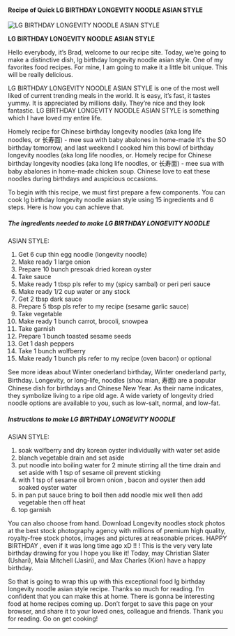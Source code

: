             

#### Recipe of Quick LG BIRTHDAY LONGEVITY NOODLE ASIAN STYLE

![LG BIRTHDAY LONGEVITY NOODLE
ASIAN  STYLE](https://img-global.cpcdn.com/recipes/50940276/751x532cq70/lg-birthday-longevity-noodle-asian-style-recipe-main-photo.jpg)

**LG BIRTHDAY LONGEVITY NOODLE ASIAN STYLE**

Hello everybody, it’s Brad, welcome to our recipe site. Today, we’re going to make a distinctive dish, lg birthday longevity noodle asian style. One of my favorites food recipes. For mine, I am going to make it a little bit unique. This will be really delicious.

LG BIRTHDAY LONGEVITY NOODLE ASIAN STYLE is one of the most well liked of current trending meals in the world. It is easy, it’s fast, it tastes yummy. It is appreciated by millions daily. They’re nice and they look fantastic. LG BIRTHDAY LONGEVITY NOODLE ASIAN STYLE is something which I have loved my entire life.

Homely recipe for Chinese birthday longevity noodles (aka long life noodles, or 长寿面) - mee sua with baby abalones in home-made It's the SO birthday tomorrow, and last weekend I cooked him this bowl of birthday longevity noodles (aka long life noodles, or. Homely recipe for Chinese birthday longevity noodles (aka long life noodles, or 长寿面) - mee sua with baby abalones in home-made chicken soup. Chinese love to eat these noodles during birthdays and auspicious occasions.

To begin with this recipe, we must first prepare a few components. You can cook lg birthday longevity noodle asian style using 15 ingredients and 6 steps. Here is how you can achieve that.

##### The ingredients needed to make LG BIRTHDAY LONGEVITY NOODLE

ASIAN STYLE:

1.  Get 6 cup thin egg noodle (longevity noodle)
2.  Make ready 1 large onion
3.  Prepare 10 bunch presoak dried korean oyster
4.  Take sauce
5.  Make ready 1 tbsp pls refer to my (spicy sambal) or peri peri sauce
6.  Make ready 1/2 cup water or any stock
7.  Get 2 tbsp dark sauce
8.  Prepare 5 tbsp pls refer to my recipe (sesame garlic sauce)
9.  Take vegetable
10.  Make ready 1 bunch carrot, brocoli, snowpea
11.  Take garnish
12.  Prepare 1 bunch toasted sesame seeds
13.  Get 1 dash peppers
14.  Take 1 bunch wolfberry
15.  Make ready 1 bunch pls refer to my recipe (oven bacon) or optional

See more ideas about Winter onederland birthday, Winter onederland party, Birthday. Longevity, or long-life, noodles (shou mian, 寿面) are a popular Chinese dish for birthdays and Chinese New Year. As their name indicates, they symbolize living to a ripe old age. A wide variety of longevity dried noodle options are available to you, such as low-salt, normal, and low-fat.

##### Instructions to make LG BIRTHDAY LONGEVITY NOODLE

ASIAN STYLE:

1.  soak wolfberry and dry korean oyster individually with water set aside
2.  blanch vegetable drain and set aside
3.  put noodle into boiling water for 2 minute stirring all the time drain and set aside with 1 tsp of sesame oil prevent sticking
4.  with 1 tsp of sesame oil brown onion , bacon and oyster then add soaked oyster water
5.  in pan put sauce bring to boil then add noodle mix well then add vegetable then off heat
6.  top garnish

You can also choose from hand. Download Longevity noodles stock photos at the best stock photography agency with millions of premium high quality, royalty-free stock photos, images and pictures at reasonable prices. HAPPY BIRTHDAY , even if it was long time ago xD !! ! This is the very very late birthday drawing for you I hope you like it! Today, may Christian Slater (Ushari), Maia Mitchell (Jasiri), and Max Charles (Kion) have a happy birthday.

So that is going to wrap this up with this exceptional food lg birthday longevity noodle asian style recipe. Thanks so much for reading. I’m confident that you can make this at home. There is gonna be interesting food at home recipes coming up. Don’t forget to save this page on your browser, and share it to your loved ones, colleague and friends. Thank you for reading. Go on get cooking!

* * *